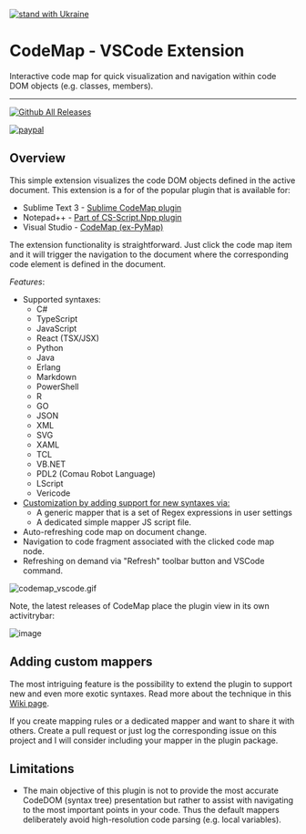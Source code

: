 [![stand with Ukraine](https://img.shields.io/badge/stand_with-ukraine-ffd700.svg?labelColor=0057b7)](https://stand-with-ukraine.pp.ua)
# CodeMap - VSCode Extension

Interactive code map for quick visualization and navigation within code DOM objects (e.g. classes, members).
<hr/>

[![Github All Releases](https://github.com/oleg-shilo/codemap.vscode/releases)]()

[![paypal](https://www.paypalobjects.com/en_US/i/btn/btn_donateCC_LG.gif)](https://www.cs-script.net/cs-script/Donation.html)

## Overview

This simple extension visualizes the code DOM objects defined in the active document. This extension is a for of the popular plugin that is available for:
* Sublime Text 3 - [Sublime CodeMap plugin](https://github.com/oleg-shilo/sublime-codemap/blob/master/README.md)
* Notepad++ - [Part of CS-Script.Npp plugin](https://github.com/oleg-shilo/cs-script.npp/blob/master/README.md)
* Visual Studio - [CodeMap (ex-PyMap)](https://marketplace.visualstudio.com/items?itemName=OlegShilo.PyMap)

The extension functionality is straightforward. Just click the code map item and it will trigger the navigation to the document where the corresponding code element is defined in the document.

_Features_:
* Supported syntaxes:
  * C#
  * TypeScript
  * JavaScript
  * React (TSX/JSX)
  * Python
  * Java
  * Erlang
  * Markdown
  * PowerShell
  * R
  * GO
  * JSON
  * XML
  * SVG
  * XAML  
  * TCL
  * VB.NET
  * PDL2 (Comau Robot Language)
  * LScript
  * Vericode
* [Customization by adding support for new syntaxes via:](https://github.com/oleg-shilo/codemap.vscode/wiki/Adding-custom-mappers)
  * A generic mapper that is a set of Regex expressions in user settings
  * A dedicated simple mapper JS script file.
* Auto-refreshing code map on document change.
* Navigation to code fragment associated with the clicked code map node.
* Refreshing on demand via "Refresh" toolbar button and VSCode command.

![codemap_vscode.gif](https://raw.githubusercontent.com/oleg-shilo/codemap.vscode/master/resources/images/codemap_vscode.gif)

Note, the latest releases of CodeMap place the plugin view in its own activitrybar:

![image](https://user-images.githubusercontent.com/16729806/67156959-16bf4a80-f371-11e9-841b-dee1b9ba364e.png)

## Adding custom mappers
The most intriguing feature is the possibility to extend the plugin to support new and even more exotic syntaxes. Read more about the technique in this [Wiki page](https://github.com/oleg-shilo/codemap.vscode/wiki/Adding-custom-mappers). 

If you create mapping rules or a dedicated mapper and want to share it with others. Create a pull request or just log the corresponding issue on this project and I will consider including your mapper in the plugin package. 

## Limitations

* The main objective of this plugin is not to provide the most accurate CodeDOM (syntax tree)  presentation but rather to assist with navigating to the most important points in your code. Thus the default mappers deliberately avoid high-resolution code parsing (e.g. local variables). 



